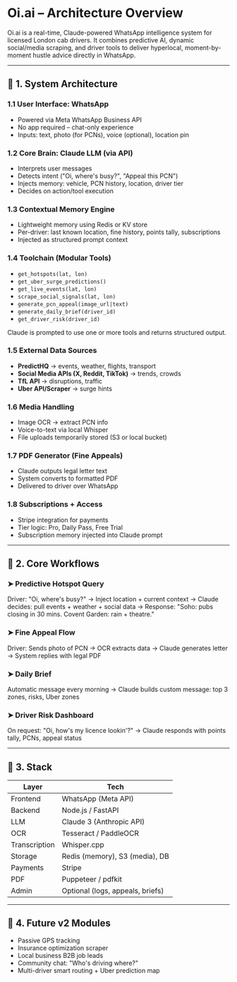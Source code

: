 # Oi.ai – Architecture Overview

Oi.ai is a real-time, Claude-powered WhatsApp intelligence system for licensed London cab drivers. It combines predictive AI, dynamic social/media scraping, and driver tools to deliver hyperlocal, moment-by-moment hustle advice directly in WhatsApp.

---

## 🔧 1. System Architecture

### 1.1 User Interface: WhatsApp

* Powered via Meta WhatsApp Business API
* No app required – chat-only experience
* Inputs: text, photo (for PCNs), voice (optional), location pin

### 1.2 Core Brain: Claude LLM (via API)

* Interprets user messages
* Detects intent ("Oi, where's busy?", "Appeal this PCN")
* Injects memory: vehicle, PCN history, location, driver tier
* Decides on action/tool execution

### 1.3 Contextual Memory Engine

* Lightweight memory using Redis or KV store
* Per-driver: last known location, fine history, points tally, subscriptions
* Injected as structured prompt context

### 1.4 Toolchain (Modular Tools)

* `get_hotspots(lat, lon)`
* `get_uber_surge_predictions()`
* `get_live_events(lat, lon)`
* `scrape_social_signals(lat, lon)`
* `generate_pcn_appeal(image_url|text)`
* `generate_daily_brief(driver_id)`
* `get_driver_risk(driver_id)`

Claude is prompted to use one or more tools and returns structured output.

### 1.5 External Data Sources

* **PredictHQ** → events, weather, flights, transport
* **Social Media APIs (X, Reddit, TikTok)** → trends, crowds
* **TfL API** → disruptions, traffic
* **Uber API/Scraper** → surge hints

### 1.6 Media Handling

* Image OCR → extract PCN info
* Voice-to-text via local Whisper
* File uploads temporarily stored (S3 or local bucket)

### 1.7 PDF Generator (Fine Appeals)

* Claude outputs legal letter text
* System converts to formatted PDF
* Delivered to driver over WhatsApp

### 1.8 Subscriptions + Access

* Stripe integration for payments
* Tier logic: Pro, Daily Pass, Free Trial
* Subscription memory injected into Claude prompt

---

## 🔄 2. Core Workflows

### ➤ Predictive Hotspot Query

Driver: "Oi, where's busy?"
→ Inject location + current context
→ Claude decides: pull events + weather + social data
→ Response: "Soho: pubs closing in 30 mins. Covent Garden: rain + theatre."

### ➤ Fine Appeal Flow

Driver: Sends photo of PCN
→ OCR extracts data
→ Claude generates letter
→ System replies with legal PDF

### ➤ Daily Brief

Automatic message every morning
→ Claude builds custom message: top 3 zones, risks, Uber zones

### ➤ Driver Risk Dashboard

On request: "Oi, how's my licence lookin'?"
→ Claude responds with points tally, PCNs, appeal status

---

## 🧱 3. Stack

| Layer         | Tech                             |
| ------------- | -------------------------------- |
| Frontend      | WhatsApp (Meta API)              |
| Backend       | Node.js / FastAPI                |
| LLM           | Claude 3 (Anthropic API)         |
| OCR           | Tesseract / PaddleOCR            |
| Transcription | Whisper.cpp                      |
| Storage       | Redis (memory), S3 (media), DB   |
| Payments      | Stripe                           |
| PDF           | Puppeteer / pdfkit               |
| Admin         | Optional (logs, appeals, briefs) |

---

## 📡 4. Future v2 Modules

* Passive GPS tracking
* Insurance optimization scraper
* Local business B2B job leads
* Community chat: "Who's driving where?"
* Multi-driver smart routing + Uber prediction map
